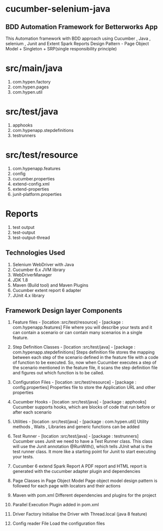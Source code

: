 # cucumber-selenium-java
## BDD Automation Framework for Betterworks App 

This Automation framework with BDD approach using Cucumber , Java , selenium , Junit and Extent Spark Reports
Design Pattern - Page Object Model + Singleton + SRP(single responsibility principle)

# src/main/java
1. com.hypen.factory
2. com.hypen.pages
3. com.hypen.util

# src/test/java
1. apphooks
2. com.hypenapp.stepdefinitions
3. testrunners

# src/test/resource
1. com.hypenapp.features
2. config
3. cucumber.properties
4. extend-config.xml
5. extend-properties
6. junit-platform.properties

# Reports 
1. test output
2. test-output
3. test-output-thread

## Technologies Used 
1. Selenium WebDriver with Java
2. Cucumber 6.x JVM library
3. WebDriverManager
4. JDK 1.8
5. Maven (Build tool) and Maven Plugins
6. Cucumber extent report 6 adapter
7. JUnit 4.x library

## Framework Design layer Components 
1. Feature files - [location :src/test/resource] - [package : com.hypenapp.features]
		File where you will describe your tests and it can contain a scenario or can contain many scenarios in a 			single 	feature.
		
2. Step Definition Classes - [location :src/test/java] - [package : com.hypenapp.stepdefinitions]
		Steps definition file stores the mapping between each step of the scenario defined in the feature file with 		a 	code of function to be executed. So, now when Cucumber executes a step of the scenario mentioned in the 		feature 	file, it scans the step definition file and figures out which function is to be called.

3. Configuration Files - [location :src/test/resource] - [package : config.properties]
		Properties file to store the Application URL and other properties

4. Cucumber Hooks - [location :src/test/java] - [package : apphooks]
		Cucumber supports hooks, which are blocks of code that run before or after each scenario

5. Utilities - [location :src/test/java] - [package : com.hypen.util]
		Utility methods , Waits , Libraries and generic functions can be added
		
6. Test Runner - [location :src/test/java] - [package : testrunners]
		Cucumber uses Junit we need to have a Test Runner class. This class will use the Junit annotation 				@RunWith(), which tells JUnit what is the test runner class. It more like a starting point for Junit to 			start executing your tests.

7. Cucumber 6 extend Spark Report 
		A PDF report and HTML report is generated with the cucumber adapter plugin and dependencies

8. Page Classes in Page Object Model 
		Page object model design pattern is followed for each page with locators and their actions
		
9. Maven with pom.xml 
		Different dependencies and plugins for the project
		
10. Parallel Execution 
		Plugin added in pom.xml 

11. Driver Factory
		Initialise the Driver with Thread.local (java 8 feature)

12. Config reader File 
		Load the configuration files 
		
